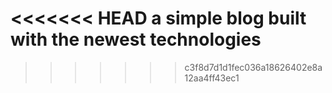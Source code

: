<<<<<<< HEAD
a simple blog built with the newest technologies
=======

>>>>>>> c3f8d7d1d1fec036a18626402e8a12aa4ff43ec1
